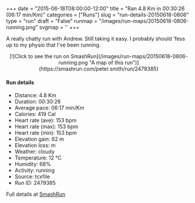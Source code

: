 +++
date = "2015-06-18T08:00:00-12:00"
title = "Ran 4.8 Km in 00:30:26 (06:17 min/Km)"
categories = ["Runs"]
slug = "run-details-20150618-0806"
type = "run"
draft = "False"
runmap = "/images/run-maps/20150618-0806-running.png"
svgmap = '<polyline points="34 18, 0 51, 16 61, 19 61, 27 62, 34 65, 40 80, 61 84, 73 87, 78 85, 90 74, 94 71, 99 61, 100 56, 94 54, 91 51, 94 46, 93 45, 78 19, 62 12, 54 19">'
+++

A really chatty run with Andrew. Still taking it easy. I probably should 'fess up to my physio that I've been running. 



<!--more-->

<center>
[![Click to see the run on SmashRun](/images/run-maps/20150618-0806-running.png "A map of this run")](https://smashrun.com/peter.smith/run/2479385)
</center>

#### Run details

* Distance: 4.8 Km
* Duration: 00:30:26
* Average pace: 06:17 min/Km
* Calories: 419 Cal
* Heart rate (ave): 153 bpm
* Heart rate (max): 153 bpm
* Heart rate (min): 153 bpm
* Elevation gain: 62 m
* Elevation loss:  m
* Weather: cloudy
* Temperature: 12 &deg;C
* Humidity: 68%
* Activity: running
* Source: tcxfile
* Run ID: 2479385

Full details at [SmashRun](https://smashrun.com/peter.smith/run/2479385)